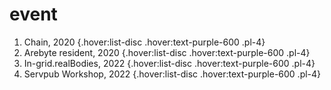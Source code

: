 # event 
1. Chain, 2020 
{.hover:list-disc .hover:text-purple-600 .pl-4}
2. Arebyte resident, 2020 
{.hover:list-disc .hover:text-purple-600 .pl-4}
3. In-grid.realBodies, 2022 
{.hover:list-disc .hover:text-purple-600 .pl-4}
4. Servpub Workshop, 2022 
{.hover:list-disc .hover:text-purple-600 .pl-4}
